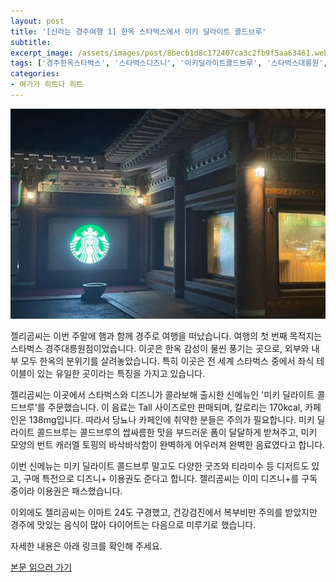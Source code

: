 ```yaml
---
layout: post
title: '[신라는 경주여행 1] 한옥 스타벅스에서 미키 딜라이트 콜드브루'
subtitle: 
excerpt_image: /assets/images/post/8becb1d8c172407ca3c2fb9f5aa63461.webp
tags: ['경주한옥스타벅스', '스타벅스디즈니', '미키딜라이트콜드브루', '스타벅스대릉원', '스타벅스경주대릉원점', '스타벅스', '황리단길', '황리단길감성', '황리단길맛집', '서이추', '서이추환영', '체크인챌린지']
categories: 
- 여기가 히트다 히트
---
```


![메인 이미지](/assets/images/post/8becb1d8c172407ca3c2fb9f5aa63461.webp)

젤리곰씨는 이번 주말에 햄과 함께 경주로 여행을 떠났습니다. 여행의 첫 번째 목적지는 스타벅스 경주대릉원점이었습니다. 이곳은 한옥 감성이 물씬 풍기는 곳으로, 외부와 내부 모두 한옥의 분위기를 살려놓았습니다. 특히 이곳은 전 세계 스타벅스 중에서 좌식 테이블이 있는 유일한 곳이라는 특징을 가지고 있습니다. 

젤리곰씨는 이곳에서 스타벅스와 디즈니가 콜라보해 출시한 신메뉴인 '미키 딜라이트 콜드브루'를 주문했습니다. 이 음료는 Tall 사이즈로만 판매되며, 칼로리는 170kcal, 카페인은 138mg입니다. 따라서 당뇨나 카페인에 취약한 분들은 주의가 필요합니다. 미키 딜라이트 콜드브루는 콜드브루의 쌉싸름한 맛을 부드러운 폼이 달달하게 받쳐주고, 미키 모양의 번트 캐러멜 토핑의 바삭바삭함이 완벽하게 어우러져 완벽한 음료였다고 합니다.

이번 신메뉴는 미키 딜라이트 콜드브루 말고도 다양한 굿즈와 티라미수 등 디저트도 있고, 구매 특전으로 디즈니+ 이용권도 준다고 합니다. 젤리곰씨는 이미 디즈니+를 구독 중이라 이용권은 패스했습니다.

이외에도 젤리곰씨는 이마트 24도 구경했고, 건강검진에서 복부비만 주의를 받았지만 경주에 맛있는 음식이 많아 다이어트는 다음으로 미루기로 했습니다. 

자세한 내용은 아래 링크를 확인해 주세요.

[본문 읽으러 가기](https://m.blog.naver.com/ham_eaten_jellybear/223215125985)
